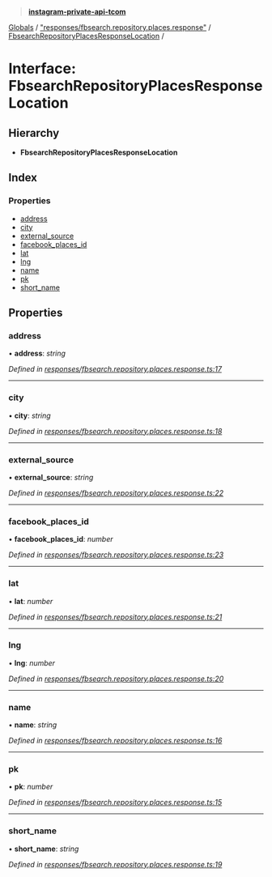 > **[instagram-private-api-tcom](../README.md)**

[Globals](../README.md) / ["responses/fbsearch.repository.places.response"](../modules/_responses_fbsearch_repository_places_response_.md) / [FbsearchRepositoryPlacesResponseLocation](_responses_fbsearch_repository_places_response_.fbsearchrepositoryplacesresponselocation.md) /

# Interface: FbsearchRepositoryPlacesResponseLocation

## Hierarchy

* **FbsearchRepositoryPlacesResponseLocation**

## Index

### Properties

* [address](_responses_fbsearch_repository_places_response_.fbsearchrepositoryplacesresponselocation.md#address)
* [city](_responses_fbsearch_repository_places_response_.fbsearchrepositoryplacesresponselocation.md#city)
* [external_source](_responses_fbsearch_repository_places_response_.fbsearchrepositoryplacesresponselocation.md#external_source)
* [facebook_places_id](_responses_fbsearch_repository_places_response_.fbsearchrepositoryplacesresponselocation.md#facebook_places_id)
* [lat](_responses_fbsearch_repository_places_response_.fbsearchrepositoryplacesresponselocation.md#lat)
* [lng](_responses_fbsearch_repository_places_response_.fbsearchrepositoryplacesresponselocation.md#lng)
* [name](_responses_fbsearch_repository_places_response_.fbsearchrepositoryplacesresponselocation.md#name)
* [pk](_responses_fbsearch_repository_places_response_.fbsearchrepositoryplacesresponselocation.md#pk)
* [short_name](_responses_fbsearch_repository_places_response_.fbsearchrepositoryplacesresponselocation.md#short_name)

## Properties

###  address

• **address**: *string*

*Defined in [responses/fbsearch.repository.places.response.ts:17](https://github.com/cuonglnhust/instagram-private-api-tcom/blob/3e16058/src/responses/fbsearch.repository.places.response.ts#L17)*

___

###  city

• **city**: *string*

*Defined in [responses/fbsearch.repository.places.response.ts:18](https://github.com/cuonglnhust/instagram-private-api-tcom/blob/3e16058/src/responses/fbsearch.repository.places.response.ts#L18)*

___

###  external_source

• **external_source**: *string*

*Defined in [responses/fbsearch.repository.places.response.ts:22](https://github.com/cuonglnhust/instagram-private-api-tcom/blob/3e16058/src/responses/fbsearch.repository.places.response.ts#L22)*

___

###  facebook_places_id

• **facebook_places_id**: *number*

*Defined in [responses/fbsearch.repository.places.response.ts:23](https://github.com/cuonglnhust/instagram-private-api-tcom/blob/3e16058/src/responses/fbsearch.repository.places.response.ts#L23)*

___

###  lat

• **lat**: *number*

*Defined in [responses/fbsearch.repository.places.response.ts:21](https://github.com/cuonglnhust/instagram-private-api-tcom/blob/3e16058/src/responses/fbsearch.repository.places.response.ts#L21)*

___

###  lng

• **lng**: *number*

*Defined in [responses/fbsearch.repository.places.response.ts:20](https://github.com/cuonglnhust/instagram-private-api-tcom/blob/3e16058/src/responses/fbsearch.repository.places.response.ts#L20)*

___

###  name

• **name**: *string*

*Defined in [responses/fbsearch.repository.places.response.ts:16](https://github.com/cuonglnhust/instagram-private-api-tcom/blob/3e16058/src/responses/fbsearch.repository.places.response.ts#L16)*

___

###  pk

• **pk**: *number*

*Defined in [responses/fbsearch.repository.places.response.ts:15](https://github.com/cuonglnhust/instagram-private-api-tcom/blob/3e16058/src/responses/fbsearch.repository.places.response.ts#L15)*

___

###  short_name

• **short_name**: *string*

*Defined in [responses/fbsearch.repository.places.response.ts:19](https://github.com/cuonglnhust/instagram-private-api-tcom/blob/3e16058/src/responses/fbsearch.repository.places.response.ts#L19)*
